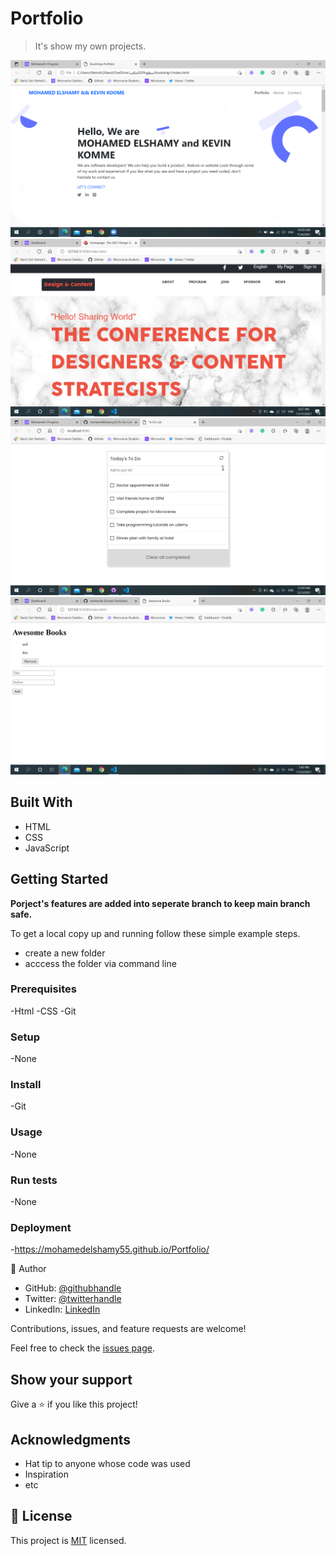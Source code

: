 # Portfolio
> It's show my own projects.

![screenshot1](https://github.com/mohamedelshamy55/Portfolio/blob/master/images/bootstrap1.png)
![screenshot2](https://github.com/mohamedelshamy55/Portfolio/blob/master/images/capston.png)
![screenshot3](https://github.com/mohamedelshamy55/Portfolio/blob/master/images/todolist.png)
![screenshot4](https://github.com/mohamedelshamy55/Portfolio/blob/master/images/awsamebookscreenshot.png)
## Built With
- HTML
- CSS
- JavaScript
## Getting Started


**Porject's features are added into seperate branch to keep main branch safe.**


To get a local copy up and running follow these simple example steps.

- create a new folder
- acccess the folder via command line

### Prerequisites
-Html
-CSS
-Git

### Setup
-None


### Install
-Git

### Usage
-None

### Run tests
-None

### Deployment
-https://mohamedelshamy55.github.io/Portfolio/

👤 Author

- GitHub: [@githubhandle](https://github.com/mohamedelshamy55)
- Twitter: [@twitterhandle](https://mobile.twitter.com/moelshamy55)
- LinkedIn: [LinkedIn](https://www.linkedin.com/in/mohamed-elshamy85/)


Contributions, issues, and feature requests are welcome!

Feel free to check the [issues page](../../issues/).

## Show your support

Give a ⭐️ if you like this project!

## Acknowledgments

- Hat tip to anyone whose code was used
- Inspiration
- etc

## 📝 License

This project is [MIT](./MIT.md) licensed.
